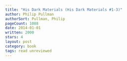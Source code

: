 ```yaml
---
title: "His Dark Materials (His Dark Materials #1-3)"
author: Philip Pullman
authorSort: Pullman, Philip
pageCount: 1088
date: 2014-01-01
written: 2000
stars: 4
layout: post
category: book
tags: read unreviewed
---
```


